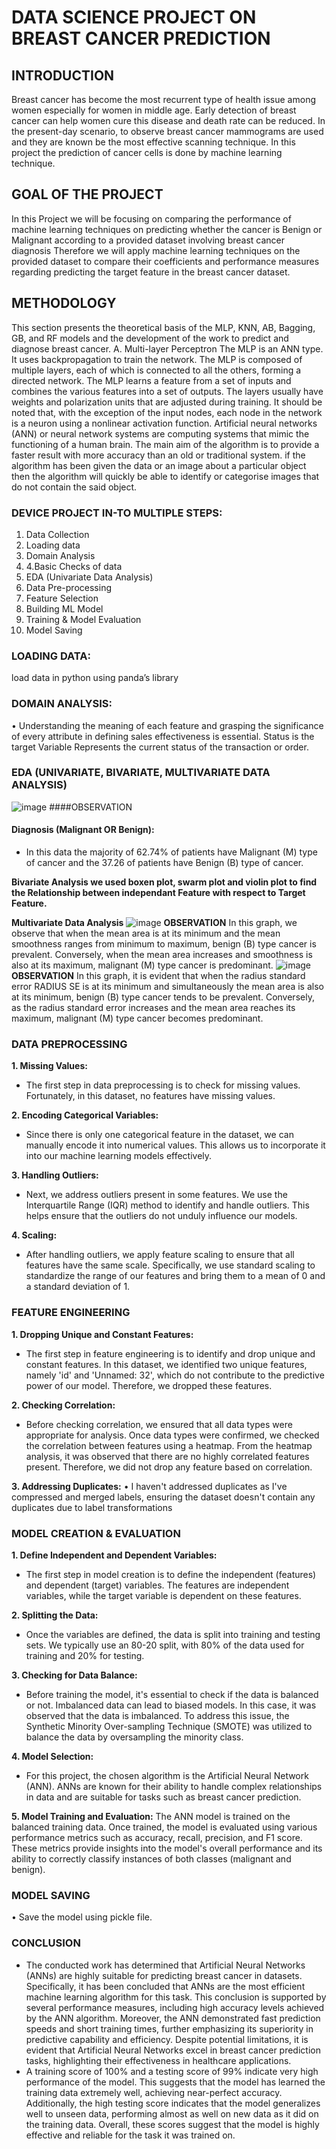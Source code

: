 # DATA SCIENCE PROJECT ON BREAST CANCER PREDICTION
## INTRODUCTION
Breast cancer has become the most recurrent type of health issue among women especially for women in middle age. Early detection of breast cancer can help women cure this disease and death rate can be reduced. In the present-day scenario, to observe breast cancer mammograms are used and they are known be the most effective scanning technique. In this project the prediction of cancer cells is done by machine learning technique.

## GOAL OF THE PROJECT
In this Project we will be focusing on comparing the performance of machine learning techniques on predicting whether the cancer is Benign or Malignant according to a provided dataset involving breast cancer diagnosis
Therefore we will apply machine learning techniques on the provided dataset to compare their coefficients and performance measures regarding predicting the target feature in the breast cancer dataset.
## METHODOLOGY 
This section presents the theoretical basis of the MLP, KNN, AB, Bagging, GB, and RF models and the development of the work to predict and diagnose breast cancer. A. Multi-layer Perceptron The MLP is an ANN type. It uses backpropagation to train the network. The MLP is composed of multiple layers, each of which is connected to all the others, forming a directed network. The MLP learns a feature from a set of inputs and combines the various features into a set of outputs. The layers usually have weights and polarization units that are adjusted during training. It should be noted that, with the exception of the input nodes, each node in the network is a neuron using a nonlinear activation function.
Artificial neural networks (ANN) or neural network systems are computing systems that mimic the functioning of a human brain. The main aim of the algorithm is to provide a faster result with more accuracy than an old or traditional system. if the algorithm has been given the data or an image  about a particular object then the algorithm will quickly be able to identify or categorise images that do not contain the said object. 
### DEVICE PROJECT IN-TO MULTIPLE STEPS:
1.	Data Collection 
2.	Loading data
3.	Domain Analysis 
4.	4.Basic Checks of data
5.	EDA (Univariate Data Analysis)
6.	Data Pre-processing 
7.	Feature Selection 
8.	Building ML Model
9.	Training & Model Evaluation
10.	Model Saving

### LOADING DATA:
load data in python using panda’s library

### DOMAIN ANALYSIS:
•	Understanding the meaning of each feature and grasping the significance of every attribute in defining sales effectiveness is essential. Status is the target Variable Represents the current status of the transaction or order.

### EDA (UNIVARIATE, BIVARIATE, MULTIVARIATE DATA ANALYSIS)
![image](https://github.com/KhairnarRutuja/Breast_Cancer_Prediction_Using_Artificial_Neural_Network_ANN/assets/135214279/c1f8fc07-34e5-4a81-be9a-1cd9da93c21d)
####OBSERVATION
#### Diagnosis (Malignant OR Benign):
* In this data the majority of 62.74% of patients have Malignant (M) type of cancer and the 37.26 of patients have Benign (B) type of cancer.

**Bivariate Analysis we used boxen plot, swarm plot and violin plot to find the Relationship between independant Feature with respect to Target Feature.**

**Multivariate Data Analysis**
![image](https://github.com/KhairnarRutuja/Breast_Cancer_Prediction_Using_Artificial_Neural_Network_ANN/assets/135214279/70c0e1c6-1c0f-415b-92a7-883d078989a9)
**OBSERVATION**
In this graph, we observe that when the mean area is at its minimum and the mean smoothness ranges from minimum to maximum, benign (B) type cancer is prevalent. Conversely, when the mean area increases and smoothness is also at its maximum, malignant (M) type cancer is predominant.
![image](https://github.com/KhairnarRutuja/Breast_Cancer_Prediction_Using_Artificial_Neural_Network_ANN/assets/135214279/9f5f75ac-c4cd-4c70-8ffd-af168df157b9)
**OBSERVATION**
In this graph, it is evident that when the radius standard error RADIUS SE is at its minimum and simultaneously the mean area is also at its minimum, benign (B) type cancer tends to be prevalent. Conversely, as the radius standard error increases and the mean area reaches its maximum, malignant (M) type cancer becomes predominant.

### DATA PREPROCESSING
**1. Missing Values:**
* The first step in data preprocessing is to check for missing values. Fortunately, in this dataset, no features have missing values.

**2. Encoding Categorical Variables:**
* Since there is only one categorical feature in the dataset, we can manually encode it into numerical values. This allows us to incorporate it into our machine learning models effectively.

**3. Handling Outliers:**
* Next, we address outliers present in some features. We use the Interquartile Range (IQR) method to identify and handle outliers. This helps ensure that the outliers do not unduly influence our models.

**4. Scaling:**
* After handling outliers, we apply feature scaling to ensure that all features have the same scale. Specifically, we use standard scaling to standardize the range of our features and bring them to a mean of 0 and a standard deviation of 1.

### FEATURE ENGINEERING
**1. Dropping Unique and Constant Features:**
* The first step in feature engineering is to identify and drop unique and constant features. In this dataset, we identified two unique features, namely 'id' and 'Unnamed: 32', which do not contribute to the predictive power of our model. Therefore, we dropped these features.

**2. Checking Correlation:**
* Before checking correlation, we ensured that all data types were appropriate for analysis. Once data types were confirmed, we checked the correlation between features using a heatmap. From the heatmap analysis, it was observed that there are no highly correlated features present. Therefore, we did not drop any feature based on correlation.

**3. Addressing Duplicates:**
•	I haven't addressed duplicates as I've compressed and merged labels, ensuring the dataset doesn't contain any duplicates due to label transformations

### MODEL CREATION & EVALUATION
**1. Define Independent and Dependent Variables:**
* The first step in model creation is to define the independent (features) and dependent (target) variables. The features are independent variables, while the target variable is dependent on these features.

**2. Splitting the Data:**
* Once the variables are defined, the data is split into training and testing sets. We typically use an 80-20 split, with 80% of the data used for training and 20% for testing.

**3. Checking for Data Balance:**
* Before training the model, it's essential to check if the data is balanced or not. Imbalanced data can lead to biased models. In this case, it was observed that the data is imbalanced. To address this issue, the Synthetic Minority Over-sampling Technique (SMOTE) was utilized to balance the data by oversampling the minority class.

**4. Model Selection:**
* For this project, the chosen algorithm is the Artificial Neural Network (ANN). ANNs are known for their ability to handle complex relationships in data and are suitable for tasks such as breast cancer prediction.

**5. Model Training and Evaluation:**
The ANN model is trained on the balanced training data. Once trained, the model is evaluated using various performance metrics such as accuracy, recall, precision, and F1 score. These metrics provide insights into the model's overall performance and its ability to correctly classify instances of both classes (malignant and benign).

### MODEL SAVING 
•	Save the model using pickle file.

### CONCLUSION
* The conducted work has determined that Artificial Neural Networks (ANNs) are highly suitable for predicting breast cancer in datasets. Specifically, it has been concluded that ANNs are the most efficient machine learning algorithm for this task. This conclusion is supported by several performance measures, including high accuracy levels achieved by the ANN algorithm. Moreover, the ANN demonstrated fast prediction speeds and short training times, further emphasizing its superiority in predictive capability and efficiency. Despite potential limitations, it is evident that Artificial Neural Networks excel in breast cancer prediction tasks, highlighting their effectiveness in healthcare applications.
* A training score of 100% and a testing score of 99% indicate very high performance of the model. This suggests that the model has learned the training data extremely well, achieving near-perfect accuracy. Additionally, the high testing score indicates that the model generalizes well to unseen data, performing almost as well on new data as it did on the training data. Overall, these scores suggest that the model is highly effective and reliable for the task it was trained on.

​


  

